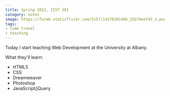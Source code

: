 ```yaml
---
title: Spring 2012, IIST 361
category: notes
image: https://farm6.staticflickr.com/5157/14278201486_25b78eef45_o.png
tags:
- time travel
- teaching
---
```


Today I start teaching Web Development at the University at Albany.


What they'll learn:

* HTML5
* CSS
* Dreamweaver
* Photoshop
* JavaScript/jQuery
